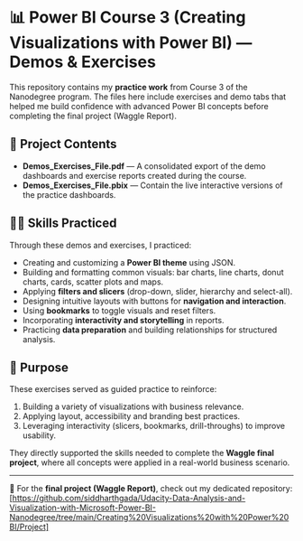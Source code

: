 # 📊 Power BI Course 3 (Creating Visualizations with Power BI) — Demos & Exercises

This repository contains my **practice work** from Course 3 of the Nanodegree program. The files here include exercises and demo tabs that helped me build confidence with advanced Power BI concepts before completing the final project (Waggle Report).

## 📂 Project Contents
- **Demos_Exercises_File.pdf** — A consolidated export of the demo dashboards and exercise reports created during the course.
- **Demos_Exercises_File.pbix** — Contain the live interactive versions of the practice dashboards.

## 🧑‍💻 Skills Practiced
Through these demos and exercises, I practiced:
- Creating and customizing a **Power BI theme** using JSON.
- Building and formatting common visuals: bar charts, line charts, donut charts, cards, scatter plots and maps.
- Applying **filters and slicers** (drop-down, slider, hierarchy and select-all).
- Designing intuitive layouts with buttons for **navigation and interaction**.
- Using **bookmarks** to toggle visuals and reset filters.
- Incorporating **interactivity and storytelling** in reports.
- Practicing **data preparation** and building relationships for structured analysis.

## 📖 Purpose
These exercises served as guided practice to reinforce:
1. Building a variety of visualizations with business relevance.  
2. Applying layout, accessibility and branding best practices.  
3. Leveraging interactivity (slicers, bookmarks, drill-throughs) to improve usability.  

They directly supported the skills needed to complete the **Waggle final project**, where all concepts were applied in a real-world business scenario.

---
🔗 For the **final project (Waggle Report)**, check out my dedicated repository: [https://github.com/siddharthgada/Udacity-Data-Analysis-and-Visualization-with-Microsoft-Power-BI-Nanodegree/tree/main/Creating%20Visualizations%20with%20Power%20BI/Project]
